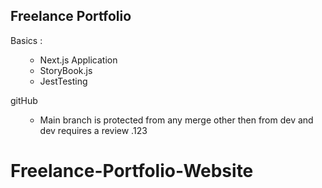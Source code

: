 ## Freelance Portfolio

Basics :

<ul>

- Next.js Application
- StoryBook.js
- JestTesting

</ul>

gitHub

<ul>

- Main branch is protected from any merge other then from dev and dev requires a review .123

</ul>

# Freelance-Portfolio-Website
